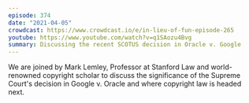 ```yaml
---
episode: 374
date: "2021-04-05"
crowdcast: https://www.crowdcast.io/e/in-lieu-of-fun-episode-265
youtube: https://www.youtube.com/watch?v=q1SAozu4Bvg
summary: Discussing the recent SCOTUS decision in Oracle v. Google
---
```

We are joined by Mark Lemley, Professor at Stanford Law and world-renowned
copyright scholar to discuss the significance of the Supreme Court's decision
in Google v. Oracle and where copyright law is headed next.
